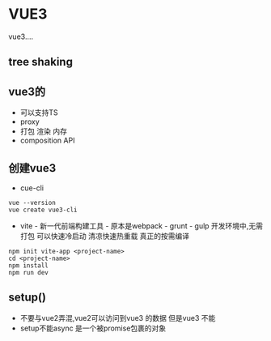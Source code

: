 # VUE3
vue3....

## tree shaking

## vue3的
- 可以支持TS
- proxy
- 打包 渲染 内存
- composition API

## 创建vue3
- cue-cli
```
vue --version
vue create vue3-cli

```
- vite - 新一代前端构建工具 - 原本是webpack - grunt - gulp
开发环境中,无需打包 可以快速冷启动
清凉快速热重载
真正的按需编译
```
npm init vite-app <project-name>
cd <project-name>
npm install
npm run dev
```

## setup()
- 不要与vue2弄混,vue2可以访问到vue3 的数据 但是vue3 不能
- setup不能async 是一个被promise包裹的对象
